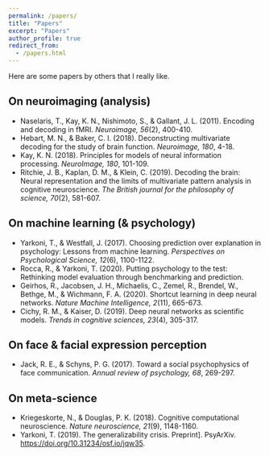 ```yaml
---
permalink: /papers/
title: "Papers"
excerpt: "Papers"
author_profile: true
redirect_from: 
  - /papers.html
---
```


Here are some papers by others that I really like.

## On neuroimaging (analysis)
* Naselaris, T., Kay, K. N., Nishimoto, S., & Gallant, J. L. (2011). Encoding and decoding in fMRI. *Neuroimage, 56*(2), 400-410.
* Hebart, M. N., & Baker, C. I. (2018). Deconstructing multivariate decoding for the study of brain function. *Neuroimage, 180*, 4-18.
* Kay, K. N. (2018). Principles for models of neural information processing. *NeuroImage, 180*, 101-109.
* Ritchie, J. B., Kaplan, D. M., & Klein, C. (2019). Decoding the brain: Neural representation and the limits of multivariate pattern analysis in cognitive neuroscience. *The British journal for the philosophy of science, 70*(2), 581-607.

## On machine learning (& psychology)
* Yarkoni, T., & Westfall, J. (2017). Choosing prediction over explanation in psychology: Lessons from machine learning. *Perspectives on Psychological Science, 12*(6), 1100-1122.
* Rocca, R., & Yarkoni, T. (2020). Putting psychology to the test: Rethinking model evaluation through benchmarking and prediction.
* Geirhos, R., Jacobsen, J. H., Michaelis, C., Zemel, R., Brendel, W., Bethge, M., & Wichmann, F. A. (2020). Shortcut learning in deep neural networks. *Nature Machine Intelligence, 2*(11), 665-673.
* Cichy, R. M., & Kaiser, D. (2019). Deep neural networks as scientific models. *Trends in cognitive sciences, 23*(4), 305-317.

## On face & facial expression perception
* Jack, R. E., & Schyns, P. G. (2017). Toward a social psychophysics of face communication. *Annual review of psychology, 68*, 269-297.

## On meta-science
* Kriegeskorte, N., & Douglas, P. K. (2018). Cognitive computational neuroscience. *Nature neuroscience, 21*(9), 1148-1160.
* Yarkoni, T. (2019). The generalizability crisis. Preprint]. PsyArXiv. https://doi.org/10.31234/osf.io/jqw35.